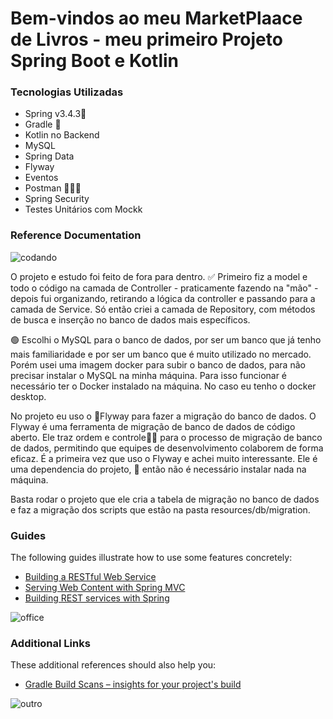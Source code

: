 # Bem-vindos ao meu MarketPlaace de Livros - meu primeiro Projeto Spring Boot e Kotlin

### Tecnologias Utilizadas

* Spring v3.4.3👢
* Gradle 🐘
* Kotlin no Backend
* MySQL
* Spring Data
* Flyway
* Eventos
* Postman 👩🏼‍🚀
* Spring Security
* Testes Unitários com Mockk

### Reference Documentation

![codando](https://pixeljoint.com/files/icons/full/desktopoverlay.gif)

O projeto e estudo foi feito de fora para dentro.  ✅
Primeiro fiz a model e todo o código na camada de Controller - praticamente fazendo na "mão" - depois fui organizando, retirando a lógica da controller e passando para a camada de Service.
Só então criei a camada de Repository, com métodos de busca e inserção no banco de dados mais específicos.

🟢 Escolhi o MySQL para o banco de dados, por ser um banco que já tenho mais familiaridade e por ser um banco que é muito utilizado no mercado. Porém usei uma imagem docker para subir o banco de dados, para não precisar instalar o MySQL na minha máquina.
Para isso funcionar é necessário ter o Docker instalado na máquina. No caso eu tenho o docker desktop.

No projeto eu uso o 📔Flyway para fazer a migração do banco de dados. O Flyway é uma ferramenta de migração de banco de dados de código aberto. 
Ele traz ordem e controle😮‍💨 para o processo de migração de banco de dados, permitindo que equipes de desenvolvimento colaborem de forma eficaz. É a primeira vez que uso o Flyway e achei muito interessante.
Ele é uma dependencia do projeto, 🐌 então não é necessário instalar nada na máquina. 

Basta rodar o projeto que ele cria a tabela de migração no banco de dados e faz a migração dos scripts que estão na pasta resources/db/migration.



### Guides

The following guides illustrate how to use some features concretely:

* [Building a RESTful Web Service](https://spring.io/guides/gs/rest-service/)
* [Serving Web Content with Spring MVC](https://spring.io/guides/gs/serving-web-content/)
* [Building REST services with Spring](https://spring.io/guides/tutorials/rest/)




![office](https://miro.medium.com/v2/resize:fit:2000/0*eIhVp0KXrXSSHORN.gif)


### Additional Links

These additional references should also help you:

* [Gradle Build Scans – insights for your project's build](https://scans.gradle.com#gradle)

![outro](https://media.tenor.com/IOrCj35JmewAAAAi/flossing-astronaut.gif)